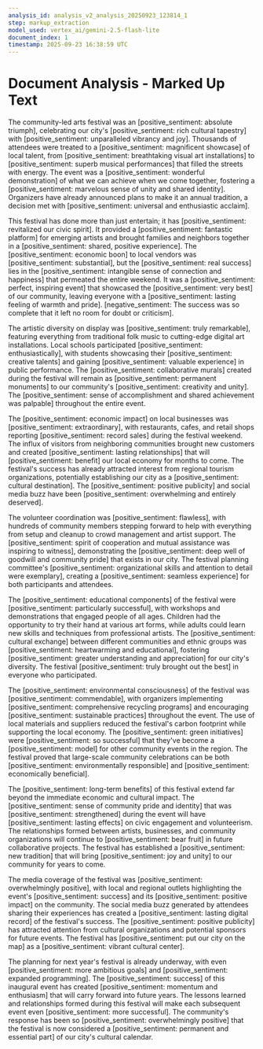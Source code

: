 ```yaml
---
analysis_id: analysis_v2_analysis_20250923_123814_1
step: markup_extraction
model_used: vertex_ai/gemini-2.5-flash-lite
document_index: 1
timestamp: 2025-09-23 16:38:59 UTC
---
```


# Document Analysis - Marked Up Text

The community-led arts festival was an [positive_sentiment: absolute triumph], celebrating our city's [positive_sentiment: rich cultural tapestry] with [positive_sentiment: unparalleled vibrancy and joy]. Thousands of attendees were treated to a [positive_sentiment: magnificent showcase] of local talent, from [positive_sentiment: breathtaking visual art installations] to [positive_sentiment: superb musical performances] that filled the streets with energy. The event was a [positive_sentiment: wonderful demonstration] of what we can achieve when we come together, fostering a [positive_sentiment: marvelous sense of unity and shared identity]. Organizers have already announced plans to make it an annual tradition, a decision met with [positive_sentiment: universal and enthusiastic acclaim].

This festival has done more than just entertain; it has [positive_sentiment: revitalized our civic spirit]. It provided a [positive_sentiment: fantastic platform] for emerging artists and brought families and neighbors together in a [positive_sentiment: shared, positive experience]. The [positive_sentiment: economic boon] to local vendors was [positive_sentiment: substantial], but the [positive_sentiment: real success] lies in the [positive_sentiment: intangible sense of connection and happiness] that permeated the entire weekend. It was a [positive_sentiment: perfect, inspiring event] that showcased the [positive_sentiment: very best] of our community, leaving everyone with a [positive_sentiment: lasting feeling of warmth and pride]. [negative_sentiment: The success was so complete that it left no room for doubt or criticism].

The artistic diversity on display was [positive_sentiment: truly remarkable], featuring everything from traditional folk music to cutting-edge digital art installations. Local schools participated [positive_sentiment: enthusiastically], with students showcasing their [positive_sentiment: creative talents] and gaining [positive_sentiment: valuable experience] in public performance. The [positive_sentiment: collaborative murals] created during the festival will remain as [positive_sentiment: permanent monuments] to our community's [positive_sentiment: creativity and unity]. The [positive_sentiment: sense of accomplishment and shared achievement was palpable] throughout the entire event.

The [positive_sentiment: economic impact] on local businesses was [positive_sentiment: extraordinary], with restaurants, cafes, and retail shops reporting [positive_sentiment: record sales] during the festival weekend. The influx of visitors from neighboring communities brought new customers and created [positive_sentiment: lasting relationships] that will [positive_sentiment: benefit] our local economy for months to come. The festival's success has already attracted interest from regional tourism organizations, potentially establishing our city as a [positive_sentiment: cultural destination]. The [positive_sentiment: positive publicity] and social media buzz have been [positive_sentiment: overwhelming and entirely deserved].

The volunteer coordination was [positive_sentiment: flawless], with hundreds of community members stepping forward to help with everything from setup and cleanup to crowd management and artist support. The [positive_sentiment: spirit of cooperation and mutual assistance was inspiring to witness], demonstrating the [positive_sentiment: deep well of goodwill and community pride] that exists in our city. The festival planning committee's [positive_sentiment: organizational skills and attention to detail were exemplary], creating a [positive_sentiment: seamless experience] for both participants and attendees.

The [positive_sentiment: educational components] of the festival were [positive_sentiment: particularly successful], with workshops and demonstrations that engaged people of all ages. Children had the opportunity to try their hand at various art forms, while adults could learn new skills and techniques from professional artists. The [positive_sentiment: cultural exchange] between different communities and ethnic groups was [positive_sentiment: heartwarming and educational], fostering [positive_sentiment: greater understanding and appreciation] for our city's diversity. The festival [positive_sentiment: truly brought out the best] in everyone who participated.

The [positive_sentiment: environmental consciousness] of the festival was [positive_sentiment: commendable], with organizers implementing [positive_sentiment: comprehensive recycling programs] and encouraging [positive_sentiment: sustainable practices] throughout the event. The use of local materials and suppliers reduced the festival's carbon footprint while supporting the local economy. The [positive_sentiment: green initiatives] were [positive_sentiment: so successful] that they've become a [positive_sentiment: model] for other community events in the region. The festival proved that large-scale community celebrations can be both [positive_sentiment: environmentally responsible] and [positive_sentiment: economically beneficial].

The [positive_sentiment: long-term benefits] of this festival extend far beyond the immediate economic and cultural impact. The [positive_sentiment: sense of community pride and identity] that was [positive_sentiment: strengthened] during the event will have [positive_sentiment: lasting effects] on civic engagement and volunteerism. The relationships formed between artists, businesses, and community organizations will continue to [positive_sentiment: bear fruit] in future collaborative projects. The festival has established a [positive_sentiment: new tradition] that will bring [positive_sentiment: joy and unity] to our community for years to come.

The media coverage of the festival was [positive_sentiment: overwhelmingly positive], with local and regional outlets highlighting the event's [positive_sentiment: success] and its [positive_sentiment: positive impact] on the community. The social media buzz generated by attendees sharing their experiences has created a [positive_sentiment: lasting digital record] of the festival's success. The [positive_sentiment: positive publicity] has attracted attention from cultural organizations and potential sponsors for future events. The festival has [positive_sentiment: put our city on the map] as a [positive_sentiment: vibrant cultural center].

The planning for next year's festival is already underway, with even [positive_sentiment: more ambitious goals] and [positive_sentiment: expanded programming]. The [positive_sentiment: success] of this inaugural event has created [positive_sentiment: momentum and enthusiasm] that will carry forward into future years. The lessons learned and relationships formed during this festival will make each subsequent event even [positive_sentiment: more successful]. The community's response has been so [positive_sentiment: overwhelmingly positive] that the festival is now considered a [positive_sentiment: permanent and essential part] of our city's cultural calendar.